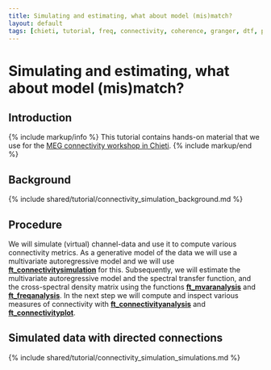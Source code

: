 ```yaml
---
title: Simulating and estimating, what about model (mis)match?
layout: default
tags: [chieti, tutorial, freq, connectivity, coherence, granger, dtf, pdc]
---
```


# Simulating and estimating, what about model (mis)match?

## Introduction

{% include markup/info %}
This tutorial contains hands-on material that we use for the [MEG connectivity workshop in Chieti](/workshop/chieti2015).
{% include markup/end %}

## Background

{% include shared/tutorial/connectivity_simulation_background.md %}

## Procedure

We will simulate (virtual) channel-data and use it to compute various connectivity metrics. As a generative model of the data we will use a multivariate autoregressive model and we will use **[ft_connectivitysimulation](/reference/ft_connectivitysimulation)** for this. Subsequently, we will estimate the multivariate autoregressive model and the spectral transfer function, and the cross-spectral density matrix using the functions **[ft_mvaranalysis](/reference/ft_mvaranalysis)** and **[ft_freqanalysis](/reference/ft_freqanalysis)**. In the next step we will compute and inspect various measures of connectivity with  **[ft_connectivityanalysis](/reference/ft_connectivityanalysis)** and **[ft_connectivityplot](/reference/ft_connectivityplot)**.

## Simulated data with directed connections

{% include shared/tutorial/connectivity_simulation_simulations.md %}
